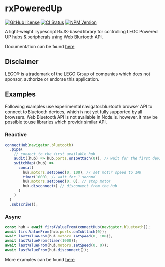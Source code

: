 # rxPoweredUp

[![GitHub license](https://img.shields.io/github/license/nvsukhanov/rxpoweredup)](https://github.com/nvsukhanov/rxpoweredup/blob/main/LICENSE)
[![CI Status](https://github.com/nvsukhanov/rxpoweredup/actions/workflows/ci.yml/badge.svg)](https://github.com/nvsukhanov/rxpoweredup/actions)
[![NPM Version](https://img.shields.io/npm/v/rxpoweredup.svg?style=flat)](https://www.npmjs.com/package/rxpoweredup)

A light-weight Typescript RxJS-based library for controlling LEGO Powered UP hubs & peripherals using Web Bluetooth API.

Documentation can be found [here](https://nvsukhanov.github.io/rxPoweredUp)

## Disclaimer

LEGO® is a trademark of the LEGO Group of companies which does not sponsor, authorize or endorse this application.

## Examples

Following examples use experimental navigator.bluetooth browser API to connect to Bluetooth devices, which is not yet
fully supported by all browsers.
Web Bluetooth API is not available in Node.js, however, it may be possible to use libraries which provide similar API.

### Reactive

```typescript
connectHub(navigator.bluetooth)
  .pipe(
    // connect to the first available hub
    audit((hub) => hub.ports.onIoAttach(0)), // wait for the first device to be attached to port 0
    switchMap((hub) =>
      concat(
        hub.motors.setSpeed(0, 100), // set motor speed to 100
        timer(1000), // wait for 1 second
        hub.motors.setSpeed(0, 0), // stop motor
        hub.disconnect() // disconnect from the hub
      )
    )
  )
  .subscribe();
```

### Async

```typescript
const hub = await firstValueFrom(connectHub(navigator.bluetooth));
await firstValueFrom(hub.ports.onIoAttach(0));
await lastValueFrom(hub.motors.setSpeed(0, 100));
await lastValueFrom(timer(1000));
await lastValueFrom(hub.motors.setSpeed(0, 0));
await lastValueFrom(hub.disconnect());
```

More examples can be found [here](https://github.com/nvsukhanov/rxPoweredUp/tree/main/apps/examples)
